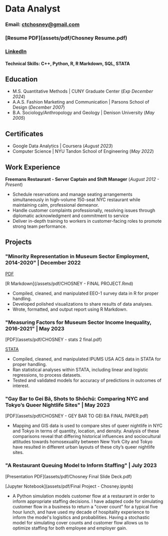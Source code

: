 # Data Analyst
### Email: ctchosney@gmail.com
### [Resume PDF](assets/pdf/Chosney Resume.pdf)
### [LinkedIn](http://www.linkedin.com/in/ctchosney)

#### Technical Skills: C++, Python, R, R Markdown, SQL, STATA

## Education							       		
- M.S. Quantitative Methods	| CUNY Graduate Center (_Exp December 2024_)
- A.A.S. Fashion Marketing and Communication | Parsons School of Design (_December 2007_)
- B.A. Sociology/Anthropology and Geology | Denison University (_May 2005_)

## Certificates
- Google Data Analytics | Coursera (_August 2023_)
- Computer Science | NYU Tandon School of Engineering (_May 2022_)

## Work Experience
**Freemans Restaurant - Server Captain and Shift Manager**
(_August 2012 - Present_)
- Schedule reservations and manage seating arrangements simultaneously in high-volume 150-seat NYC restaurant while maintaining calm, professional demeanor.
- Handle customer complaints professionally, resolving issues through diplomatic acknowledgment and commitment to service
- Deliver in-depth training to workers in customer-facing roles to promote strong team performance.


## Projects
### "Minority Representation in Museum Sector Employment, 2014-2020" | December 2022
[PDF](/assets/pdf/CHOSNEY---FINAL-PROJECT.pdf)

[R Markdown](/assets/pdf/CHOSNEY - FINAL PROJECT.Rmd)

- Compiled, cleaned, and manipulated EEO-1 survey data in R for proper handling.
- Developed polished visualizations to share results of data analyses.
- Wrote, formatted, and output report using R Markdown.


### "Measuring Factors for Museum Sector Income Inequality, 2016-2021" | May 2023

[PDF](assets/pdf/CHOSNEY - stats 2 final.pdf)

[STATA](assets/pdf/final_do_file.do)

- Compiled, cleaned, and manipulated IPUMS USA ACS data in STATA for proper handling.
- Ran statistical analyses within STATA, including linear and logistic regressions, to process datasets.
- Tested and validated models for accuracy of predictions in outcomes of interest.


### "Gay Bar to Gei Bā, Shots to Shōchū: Comparing NYC and Tokyo’s Queer Nightlife Sites" | May 2023

[PDF](assets/pdf/CHOSNEY - GEY BAR TO GEI BA FINAL PAPER.pdf)

- Mapping and GIS data is used to compare sites of queer nightlife in NYC and Tokyo in terms of quantity, location, and density. Analysis of these comparisons reveal that differing historical influences and sociocultural attitudes towards homosexuality between New York City and Tokyo have resulted in different urban layouts of these city’s queer nightlife sites.

### "A Restaurant Queuing Model to Inform Staffing" | July 2023

[Presentation PDF](assets/pdf/Chosney Final Slide Deck.pdf)

[Jupyter Notebook](assets/pdf/Final Project - Chosney.ipynb)

- A Python simulation models customer flow at a restaurant in order to inform appropriate staffing decisions. I have adapted code for simulating customer flow in a business to return a "cover count" for a typical five hour lunch, and have used my decade of hospitality experience to inform the model's logisitics and probabilities. Having a stochastic model for simulating cover counts and customer flow allows us to optimize staffing for both employee and employer gain.
